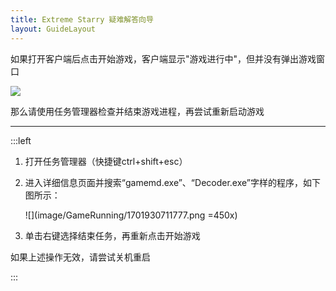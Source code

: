 ```yaml
---
title: Extreme Starry 疑难解答向导
layout: GuideLayout
---
```


如果打开客户端后点击开始游戏，客户端显示"游戏进行中"，但并没有弹出游戏窗口

![](image/GameRunning/1701930790032.png)

那么请使用任务管理器检查并结束游戏进程，再尝试重新启动游戏

---

:::left

1. 打开任务管理器（快捷键ctrl+shift+esc）

1. 进入详细信息页面并搜索“gamemd.exe”、“Decoder.exe”字样的程序，如下图所示：

   ![](image/GameRunning/1701930711777.png =450x)

1. 单击右键选择结束任务，再重新点击开始游戏

如果上述操作无效，请尝试关机重启

:::
